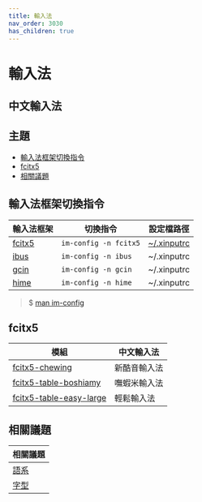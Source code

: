 ```yaml
---
title: 輸入法
nav_order: 3030
has_children: true
---
```



# 輸入法


## 中文輸入法


## 主題

* [輸入法框架切換指令](#輸入法框架切換指令)
* [fcitx5](#fcitx5)
* [相關議題](#相關議題)




## 輸入法框架切換指令

| 輸入法框架 | 切換指令 | 設定檔路徑 |
| --- | --- | --- |
| [fcitx5](#fcitx5) | `im-config -n fcitx5` | [~/.xinputrc](https://github.com/samwhelp/ubuntu-mate-adjustment/blob/main/prototype/main/im-config/fcitx5/fcitx5-chewing/asset/overlay/etc/skel/.xinputrc) |
| [ibus](#ibus) | `im-config -n ibus` | ~/.xinputrc |
| [gcin](#gcin) | `im-config -n gcin` | ~/.xinputrc |
| [hime](#hime) | `im-config -n hime` | ~/.xinputrc |

> $ [man im-config](https://manpages.ubuntu.com/manpages/noble/en/man8/im-config.8.html)




## fcitx5

| 模組 | 中文輸入法 |
| --- | --- |
| [fcitx5-chewing](https://samwhelp.github.io/note-about-ubuntu-mate/read/subject/input-method/fcitx5/module/fcitx5-chewing.html) | 新酷音輸入法 |
| [fcitx5-table-boshiamy](https://samwhelp.github.io/note-about-ubuntu-mate/read/subject/input-method/fcitx5/table/fcitx5-table-boshiamy.html) | 嘸蝦米輸入法 |
| [fcitx5-table-easy-large](https://samwhelp.github.io/note-about-ubuntu-mate/read/subject/input-method/fcitx5/table/fcitx5-table-easy-large.html) | 輕鬆輸入法 |


## 相關議題

| 相關議題 |
| --- |
| [語系](https://samwhelp.github.io/note-about-ubuntu-mate/read/subject/locale.html) |
| [字型](https://samwhelp.github.io/note-about-ubuntu-mate/read/subject/font.html) |
